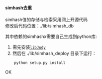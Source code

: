 #### simhash去重

simhash值的存储与检索采用网上开源代码  
修改后代码位置：./lib/simhash_db

其中依赖的simhashx需要自己生成到python库:  
1. 需先安装[`libJudy`](http://judy.sourceforge.net/)  
2. 然后在 ./lib/simhash_deploy 目录下运行：
```
	python setup.py install
```

OK